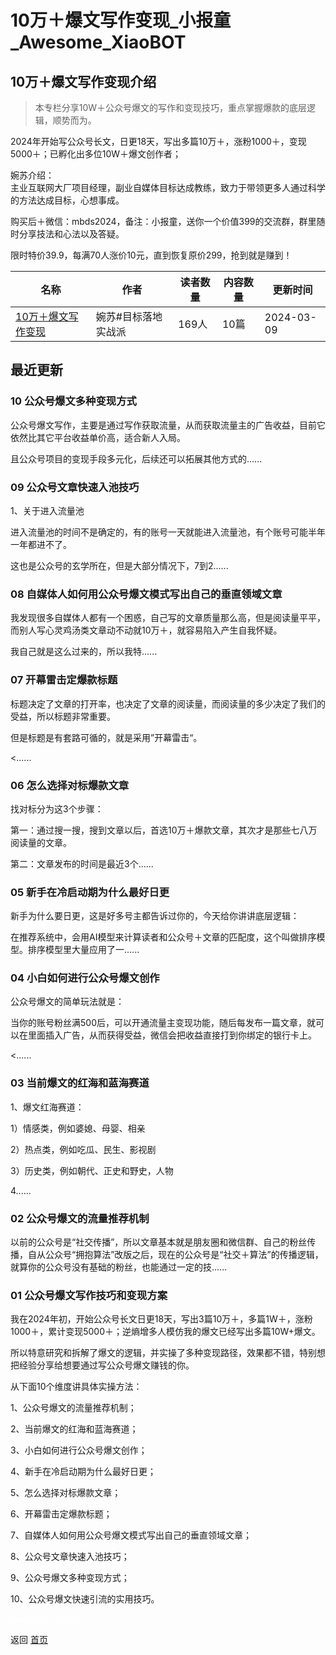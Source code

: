 # 10万＋爆文写作变现_小报童_Awesome_XiaoBOT

## 10万＋爆文写作变现介绍
> 本专栏分享10W＋公众号爆文的写作和变现技巧，重点掌握爆款的底层逻辑，顺势而为。    
    
2024年开始写公众号长文，日更18天，写出多篇10万＋，涨粉1000＋，变现5000＋；已孵化出多位10W＋爆文创作者；    
    
婉苏介绍：    
主业互联网大厂项目经理，副业自媒体目标达成教练，致力于带领更多人通过科学的方法达成目标，心想事成。    
    
购买后＋微信：mbds2024，备注：小报童，送你一个价值399的交流群，群里随时分享技法和心法以及答疑。    
    
限时特价39.9，每满70人涨价10元，直到恢复原价299，抢到就是赚到！  
  


|名称|作者|读者数量|内容数量|更新时间|
|---|---|---|---|---|
|[10万＋爆文写作变现](https://xiaobot.net/p/ws2024?refer=0b133df9-27dc-423b-8101-639049001c13)|婉苏#目标落地实战派|169人|10篇|2024-03-09|

## 最近更新
### 10 公众号爆文多种变现方式

公众号爆文写作，主要是通过写作获取流量，从而获取流量主的广告收益，目前它依然比其它平台收益单价高，适合新人入局。

且公众号项目的变现手段多元化，后续还可以拓展其他方式的......

### 09 公众号文章快速入池技巧

1、关于进入流量池

进入流量池的时间不是确定的，有的账号一天就能进入流量池，有个账号可能半年一年都进不了。

这也是公众号的玄学所在，但是大部分情况下，7到2......

### 08 自媒体人如何用公众号爆文模式写出自己的垂直领域文章

我发现很多自媒体人都有一个困惑，自己写的文章质量那么高，但是阅读量平平，而别人写心灵鸡汤类文章动不动就10万＋，就容易陷入产生自我怀疑。

我自己就是这么过来的，所以我特......

### 07 开幕雷击定爆款标题

标题决定了文章的打开率，也决定了文章的阅读量，而阅读量的多少决定了我们的受益，所以标题非常重要。

但是标题是有套路可循的，就是采用”开幕雷击“。

<......

### 06 怎么选择对标爆款文章

找对标分为这3个步骤：

第一：通过搜一搜，搜到文章以后，首选10万＋爆款文章，其次才是那些七八万阅读量的文章。

第二：文章发布的时间是最近3个......

### 05 新手在冷启动期为什么最好日更

新手为什么要日更，这是好多号主都告诉过你的，今天给你讲讲底层逻辑：

在推荐系统中，会用AI模型来计算读者和公众号＋文章的匹配度，这个叫做排序模型。排序模型里大量应用了一......

### 04 小白如何进行公众号爆文创作

公众号爆文的简单玩法就是：

当你的账号粉丝满500后，可以开通流量主变现功能，随后每发布一篇文章，就可以在里面插入广告，从而获得受益，微信会把收益直接打到你绑定的银行卡上。

<......

### 03 当前爆文的红海和蓝海赛道

1、爆文红海赛道：

1）情感类，例如婆媳、母婴、相亲

2）热点类，例如吃瓜、民生、影视剧

3）历史类，例如朝代、正史和野史，人物

4......

### 02 公众号爆文的流量推荐机制

以前的公众号是“社交传播”，所以文章基本就是朋友圈和微信群、自己的粉丝传播，自从公众号“拥抱算法”改版之后，现在的公众号是“社交＋算法”的传播逻辑，就算你的公众号没有基础的粉丝，也能通过一定的技......

### 01 公众号爆文写作技巧和变现方案

我在2024年初，开始公众号长文日更18天，写出3篇10万＋，多篇1W＋，涨粉1000＋，累计变现5000＋；逆熵增多人模仿我的爆文已经写出多篇10W+爆文。

所以特意研究和拆解了爆文的逻辑，并实操了多种变现路径，效果都不错，特别想把经验分享给想要通过写公众号爆文赚钱的你。

从下面10个维度讲具体实操方法：

1、公众号爆文的流量推荐机制；

2、当前爆文的红海和蓝海赛道；

3、小白如何进行公众号爆文创作；

4、新手在冷启动期为什么最好日更；

5、怎么选择对标爆款文章；

6、开幕雷击定爆款标题；

7、自媒体人如何用公众号爆文模式写出自己的垂直领域文章；

8、公众号文章快速入池技巧；

9、公众号爆文多种变现方式；

10、公众号爆文快速引流的实用技巧。


<a href="https://github.com/Reno9527/awesome-xiaobot" style="color: white; text-decoration: none;">awesome-xiaobot</a>

返回 [首页](../README.md)
